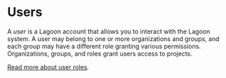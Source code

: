 # Users

A _user_ is a Lagoon account that allows you to interact with the Lagoon system. A user may belong to one or more organizations and groups, and each group may have a different role granting various permissions. Organizations, groups, and roles grant users access to projects.

[Read more about user roles](roles.md).
